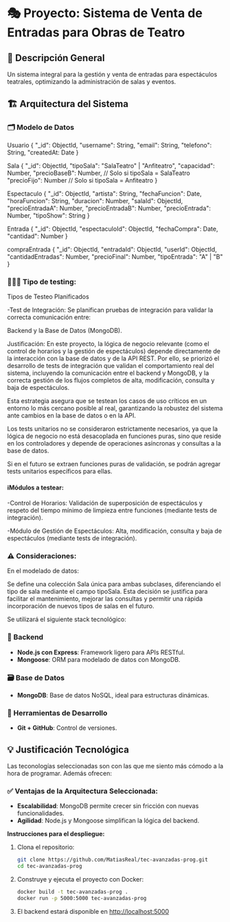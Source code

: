 # 🎭 Proyecto: Sistema de Venta de Entradas para Obras de Teatro

## 📌 Descripción General
Un sistema integral para la gestión y venta de entradas para espectáculos teatrales, optimizando la administración de salas y eventos.

## 🏗️ Arquitectura del Sistema

### 🗂️ Modelo de Datos
Usuario
{
  "_id": ObjectId,
  "username": String,
  "email": String,
  "telefono": String,
  "createdAt: Date
}

Sala
{
  "_id": ObjectId,
  "tipoSala": "SalaTeatro" | "Anfiteatro",
  "capacidad": Number,
  "precioBaseB": Number, // Solo si tipoSala = SalaTeatro
  "precioFijo": Number   // Solo si tipoSala = Anfiteatro
}

Espectaculo
{
  "_id": ObjectId,
  "artista": String,
  "fechaFuncion": Date,
  "horaFuncion": String,
  "duracion": Number,
  "salaId": ObjectId,
  "precioEntradaA": Number,
  "precioEntradaB": Number,
  "precioEntrada": Number,
  "tipoShow": String
}

Entrada
{
  "_id": ObjectId,
  "espectaculoId": ObjectId,
  "fechaCompra": Date,
  "cantidad": Number
}

compraEntrada
{
  "_id": ObjectId,
  "entradaId": ObjectId,
  "userId": ObjectId,
  "cantidadEntradas": Number,
  "precioFinal": Number,
  "tipoEntrada": "A" | "B"
}

### 👨🏻‍💻 Tipo de testing:
Tipos de Testeo Planificados

-Test de Integración: Se planifican pruebas de integración para validar la correcta comunicación entre:

Backend y la Base de Datos (MongoDB).

Justificación:
En este proyecto, la lógica de negocio relevante (como el control de horarios y la gestión de espectáculos) depende directamente de la interacción con la base de datos y de la API REST. Por ello, se priorizó el desarrollo de tests de integración que validan el comportamiento real del sistema, incluyendo la comunicación entre el backend y MongoDB, y la correcta gestión de los flujos completos de alta, modificación, consulta y baja de espectáculos.

Esta estrategia asegura que se testean los casos de uso críticos en un entorno lo más cercano posible al real, garantizando la robustez del sistema ante cambios en la base de datos o en la API.

Los tests unitarios no se consideraron estrictamente necesarios, ya que la lógica de negocio no está desacoplada en funciones puras, sino que reside en los controladores y depende de operaciones asíncronas y consultas a la base de datos.

Si en el futuro se extraen funciones puras de validación, se podrán agregar tests unitarios específicos para ellas.

#### ℹ️Módulos a testear:
-Control de Horarios: Validación de superposición de espectáculos y respeto del tiempo mínimo de limpieza entre funciones (mediante tests de integración).

-Módulo de Gestión de Espectáculos: Alta, modificación, consulta y baja de espectáculos (mediante tests de integración).

### ⚠️ Consideraciones:
En el modelado de datos:

Se define una colección Sala única para ambas subclases, diferenciando el tipo de sala mediante el campo tipoSala.
Esta decisión se justifica para facilitar el mantenimiento, mejorar las consultas y permitir una rápida incorporación de nuevos tipos de salas en el futuro.

Se utilizará el siguiente stack tecnológico:

### 🧠 Backend
- **Node.js con Express**: Framework ligero para APIs RESTful.
- **Mongoose**: ORM para modelado de datos con MongoDB.

### 🗃️ Base de Datos
- **MongoDB**: Base de datos NoSQL, ideal para estructuras dinámicas.

### 🧰 Herramientas de Desarrollo
- **Git + GitHub**: Control de versiones.

## 💡 Justificación Tecnológica
Las teconologías seleccionadas son con las que me siento más cómodo a la hora de programar. Además ofrecen:

### ✅ Ventajas de la Arquitectura Seleccionada:
- **Escalabilidad**: MongoDB permite crecer sin fricción con nuevas funcionalidades.
- **Agilidad**: Node.js y Mongoose simplifican la lógica del backend.

 **Instrucciones para el despliegue:**

  1. Clona el repositorio:
     ```sh
     git clone https://github.com/MatiasReal/tec-avanzadas-prog.git
     cd tec-avanzadas-prog
     ```

  2. Construye y ejecuta el proyecto con Docker:
     ```sh
     docker build -t tec-avanzadas-prog .
     docker run -p 5000:5000 tec-avanzadas-prog
     ```

  3. El backend estará disponible en [http://localhost:5000](http://localhost:5000)
